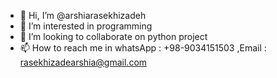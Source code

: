 - 👋 Hi, I’m @arshiarasekhizadeh
- 👀 I’m interested in programming
- 💞️ I’m looking to collaborate on python project
- 📫 How to reach me in whatsApp : +98-9034151503
                         ,Email : rasekhizadearshia@gmail.com


<!---
arshiarasekhizadeh/arshiarasekhizadeh is a ✨ special ✨ repository because its `README.md` (this file) appears on your GitHub profile.
You can click the Preview link to take a look at your changes.
--->
